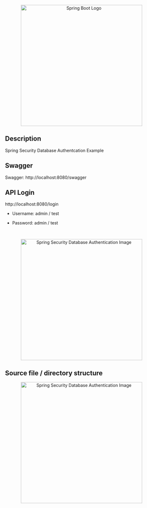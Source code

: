 <p align="center">
  <img src="https://i.imgur.com/Lxfk9IE.png" width="400" alt="Spring Boot Logo" />
</p>

## Description

Spring Security Database Authentcation Example

## Swagger

Swagger: http://localhost:8080/swagger

## API Login

http://localhost:8080/login

- Username: admin / test

- Password: admin / test

<br>

<p align="center">
  <img src="https://i.imgur.com/jvzU5gj.png" width="400" alt="Spring Security Database Authentication Image" />
</p>

## Source file / directory structure

<p align="center">
  <img src="https://i.imgur.com/8FWdGh2.png" width="400" alt="Spring Security Database Authentication Image" />
</p>